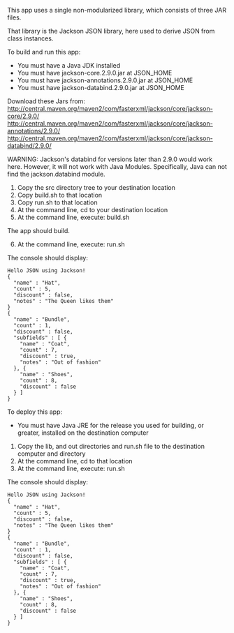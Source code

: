 This app uses a single non-modularized library, which consists of three JAR files.

That library is the Jackson JSON library, here used to derive JSON from class instances.

To build and run this app:

- You must have a Java JDK installed
- You must have jackson-core.2.9.0.jar at JSON_HOME
- You must have jackson-annotations.2.9.0.jar at JSON_HOME
- You must have jackson-databind.2.9.0.jar at JSON_HOME

Download these Jars from:  
http://central.maven.org/maven2/com/fasterxml/jackson/core/jackson-core/2.9.0/  
http://central.maven.org/maven2/com/fasterxml/jackson/core/jackson-annotations/2.9.0/  
http://central.maven.org/maven2/com/fasterxml/jackson/core/jackson-databind/2.9.0/  

WARNING: Jackson's databind for versions later than 2.9.0 would work here. However, it will not work with Java Modules.
Specifically, Java can not find the jackson.databind module.

1. Copy the src directory tree to your destination location
2. Copy build.sh to that location
3. Copy run.sh to that location
4. At the command line, cd to your destination location
5. At the command line, execute: build.sh

The app should build.

6. At the command line, execute: run.sh

The console should display:
```
Hello JSON using Jackson!  
{
  "name" : "Hat",
  "count" : 5,
  "discount" : false,
  "notes" : "The Queen likes them"
}
{
  "name" : "Bundle",
  "count" : 1,
  "discount" : false,
  "subfields" : [ {
    "name" : "Coat",
    "count" : 7,
    "discount" : true,
    "notes" : "Out of fashion"
  }, {
    "name" : "Shoes",
    "count" : 8,
    "discount" : false
  } ]
}
```

To deploy this app:

- You must have Java JRE for the release you used for building, or greater, installed on the destination computer

1. Copy the lib, and out directories and run.sh file to the destination computer and directory
2. At the command line, cd to that location
2. At the command line, execute: run.sh

The console should display:

```
Hello JSON using Jackson!
{
  "name" : "Hat",
  "count" : 5,
  "discount" : false,
  "notes" : "The Queen likes them"
}
{
  "name" : "Bundle",
  "count" : 1,
  "discount" : false,
  "subfields" : [ {
    "name" : "Coat",
    "count" : 7,
    "discount" : true,
    "notes" : "Out of fashion"
  }, {
    "name" : "Shoes",
    "count" : 8,
    "discount" : false
  } ]
}
```
